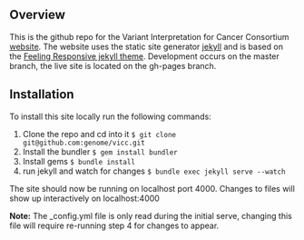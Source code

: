 ## Overview

This is the github repo for the Variant Interpretation for Cancer Consortium [website](http://cancervariants.org). The website uses the static site generator [jekyll](https://jekyllrb.com/) and is based on the [Feeling Responsive jekyll theme](https://github.com/Phlow/feeling-responsive). Development occurs on the master branch, the live site is located on the gh-pages branch.

## Installation

To install this site locally run the following commands:

1. Clone the repo and cd into it `$ git clone git@github.com:genome/vicc.git`
2. Install the bundler `$ gem install bundler`
3. Install gems `$ bundle install`
4. run jekyll and watch for changes `$ bundle exec jekyll serve --watch`

The site should now be running on localhost port 4000. Changes to files will show up interactively on localhost:4000

**Note:** The _config.yml file is only read during the initial serve, changing this file will require re-running step 4 for changes to appear.
